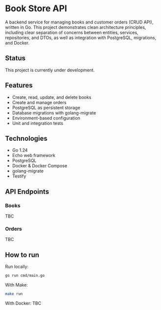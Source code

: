 # Book Store API
A backend service for managing books and customer orders (CRUD API), written in Go.
This project demonstrates clean architecture principles, including clear separation
of concerns between entities, services, repositories, and DTOs, as well as
integration with PostgreSQL, migrations, and Docker.

## Status
This project is currently under development.

## Features
- Create, read, update, and delete books
- Create and manage orders
- PostgreSQL as persistent storage
- Database migrations with golang-migrate
- Environment-based configuration
- Unit and integration tests

## Technologies
- Go 1.24
- Echo web framework
- PostgreSQL
- Docker & Docker Compose
- golang-migrate
- Testify

## API Endpoints
### Books
TBC
### Orders
TBC

## How to run
Run locally:
```bash
go run cmd/main.go
```  
With Make:
```bash
make run
```
With Docker:
TBC

[//]: # (```bash)
[//]: # (docker-compose up --build)
[//]: # (```)